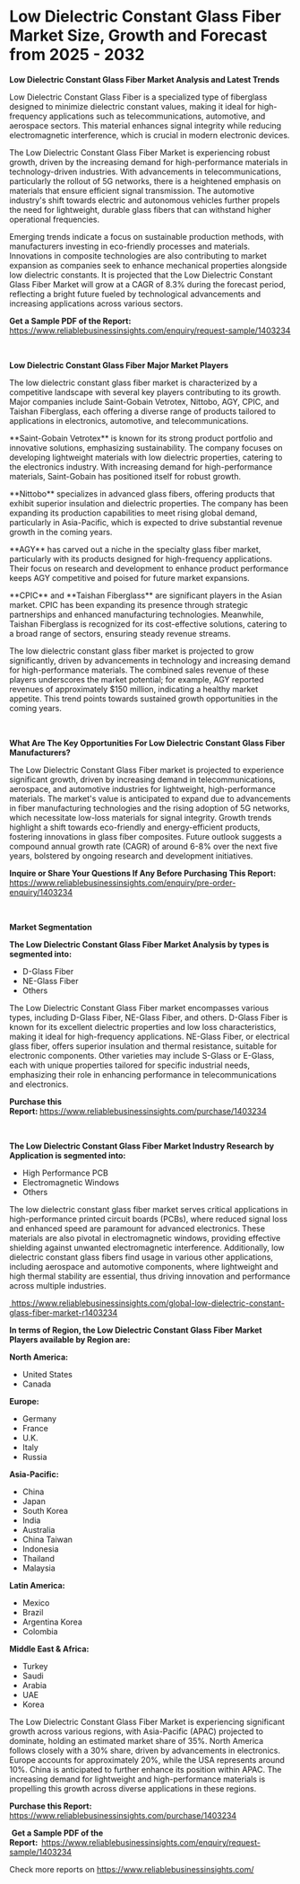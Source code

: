 <p><h1>Low Dielectric Constant Glass Fiber Market Size, Growth and Forecast from 2025 - 2032</h1></p><p><strong>Low Dielectric Constant Glass Fiber Market Analysis and Latest Trends</strong></p>
<p><p>Low Dielectric Constant Glass Fiber is a specialized type of fiberglass designed to minimize dielectric constant values, making it ideal for high-frequency applications such as telecommunications, automotive, and aerospace sectors. This material enhances signal integrity while reducing electromagnetic interference, which is crucial in modern electronic devices.</p><p>The Low Dielectric Constant Glass Fiber Market is experiencing robust growth, driven by the increasing demand for high-performance materials in technology-driven industries. With advancements in telecommunications, particularly the rollout of 5G networks, there is a heightened emphasis on materials that ensure efficient signal transmission. The automotive industry's shift towards electric and autonomous vehicles further propels the need for lightweight, durable glass fibers that can withstand higher operational frequencies.</p><p>Emerging trends indicate a focus on sustainable production methods, with manufacturers investing in eco-friendly processes and materials. Innovations in composite technologies are also contributing to market expansion as companies seek to enhance mechanical properties alongside low dielectric constants. It is projected that the Low Dielectric Constant Glass Fiber Market will grow at a CAGR of 8.3% during the forecast period, reflecting a bright future fueled by technological advancements and increasing applications across various sectors.</p></p>
<p><strong>Get a Sample PDF of the Report:&nbsp;</strong> <a href="https://www.reliablebusinessinsights.com/enquiry/request-sample/1403234?utm_campaign=2306&utm_medium=2&utm_source=Github&utm_content=ia&utm_term=28032025&utm_id=low-dielectric-constant-glass-fiber">https://www.reliablebusinessinsights.com/enquiry/request-sample/1403234</a></p>
<p>&nbsp;</p>
<p><strong>Low Dielectric Constant Glass Fiber Major Market Players</strong></p>
<p><p>The low dielectric constant glass fiber market is characterized by a competitive landscape with several key players contributing to its growth. Major companies include Saint-Gobain Vetrotex, Nittobo, AGY, CPIC, and Taishan Fiberglass, each offering a diverse range of products tailored to applications in electronics, automotive, and telecommunications.</p><p>**Saint-Gobain Vetrotex** is known for its strong product portfolio and innovative solutions, emphasizing sustainability. The company focuses on developing lightweight materials with low dielectric properties, catering to the electronics industry. With increasing demand for high-performance materials, Saint-Gobain has positioned itself for robust growth.</p><p>**Nittobo** specializes in advanced glass fibers, offering products that exhibit superior insulation and dielectric properties. The company has been expanding its production capabilities to meet rising global demand, particularly in Asia-Pacific, which is expected to drive substantial revenue growth in the coming years.</p><p>**AGY** has carved out a niche in the specialty glass fiber market, particularly with its products designed for high-frequency applications. Their focus on research and development to enhance product performance keeps AGY competitive and poised for future market expansions.</p><p>**CPIC** and **Taishan Fiberglass** are significant players in the Asian market. CPIC has been expanding its presence through strategic partnerships and enhanced manufacturing technologies. Meanwhile, Taishan Fiberglass is recognized for its cost-effective solutions, catering to a broad range of sectors, ensuring steady revenue streams.</p><p>The low dielectric constant glass fiber market is projected to grow significantly, driven by advancements in technology and increasing demand for high-performance materials. The combined sales revenue of these players underscores the market potential; for example, AGY reported revenues of approximately $150 million, indicating a healthy market appetite. This trend points towards sustained growth opportunities in the coming years.</p></p>
<p>&nbsp;</p>
<p><strong>What Are The Key Opportunities For Low Dielectric Constant Glass Fiber Manufacturers?</strong></p>
<p><p>The Low Dielectric Constant Glass Fiber market is projected to experience significant growth, driven by increasing demand in telecommunications, aerospace, and automotive industries for lightweight, high-performance materials. The market's value is anticipated to expand due to advancements in fiber manufacturing technologies and the rising adoption of 5G networks, which necessitate low-loss materials for signal integrity. Growth trends highlight a shift towards eco-friendly and energy-efficient products, fostering innovations in glass fiber composites. Future outlook suggests a compound annual growth rate (CAGR) of around 6-8% over the next five years, bolstered by ongoing research and development initiatives.</p></p>
<p><strong>Inquire or Share Your Questions If Any Before Purchasing This Report:</strong> <a href="https://www.reliablebusinessinsights.com/enquiry/pre-order-enquiry/1403234?utm_campaign=2306&utm_medium=2&utm_source=Github&utm_content=ia&utm_term=28032025&utm_id=low-dielectric-constant-glass-fiber">https://www.reliablebusinessinsights.com/enquiry/pre-order-enquiry/1403234</a></p>
<p>&nbsp;</p>
<p><strong>Market Segmentation</strong></p>
<p><strong>The Low Dielectric Constant Glass Fiber Market Analysis by types is segmented into:</strong></p>
<p><ul><li>D-Glass Fiber</li><li>NE-Glass Fiber</li><li>Others</li></ul></p>
<p><p>The Low Dielectric Constant Glass Fiber market encompasses various types, including D-Glass Fiber, NE-Glass Fiber, and others. D-Glass Fiber is known for its excellent dielectric properties and low loss characteristics, making it ideal for high-frequency applications. NE-Glass Fiber, or electrical glass fiber, offers superior insulation and thermal resistance, suitable for electronic components. Other varieties may include S-Glass or E-Glass, each with unique properties tailored for specific industrial needs, emphasizing their role in enhancing performance in telecommunications and electronics.</p></p>
<p><strong>Purchase this Report:&nbsp;</strong><a href="https://www.reliablebusinessinsights.com/purchase/1403234?utm_campaign=2306&utm_medium=2&utm_source=Github&utm_content=ia&utm_term=28032025&utm_id=low-dielectric-constant-glass-fiber">https://www.reliablebusinessinsights.com/purchase/1403234</a></p>
<p>&nbsp;</p>
<p><strong>The Low Dielectric Constant Glass Fiber Market Industry Research by Application is segmented into:</strong></p>
<p><ul><li>High Performance PCB</li><li>Electromagnetic Windows</li><li>Others</li></ul></p>
<p><p>The low dielectric constant glass fiber market serves critical applications in high-performance printed circuit boards (PCBs), where reduced signal loss and enhanced speed are paramount for advanced electronics. These materials are also pivotal in electromagnetic windows, providing effective shielding against unwanted electromagnetic interference. Additionally, low dielectric constant glass fibers find usage in various other applications, including aerospace and automotive components, where lightweight and high thermal stability are essential, thus driving innovation and performance across multiple industries.</p></p>
<p><a href="https://www.reliablebusinessinsights.com/global-low-dielectric-constant-glass-fiber-market-r1403234?utm_campaign=2306&utm_medium=2&utm_source=Github&utm_content=ia&utm_term=28032025&utm_id=low-dielectric-constant-glass-fiber">&nbsp;https://www.reliablebusinessinsights.com/global-low-dielectric-constant-glass-fiber-market-r1403234</a></p>
<p><strong>In terms of Region, the Low Dielectric Constant Glass Fiber Market Players available by Region are:</strong></p>
<p>
    <p> <strong> North America: </strong>
        <ul>
            <li>United States</li>
            <li>Canada</li>
        </ul>
        </p> 
    <p> <strong> Europe: </strong>
        <ul>
            <li>Germany</li>
            <li>France</li>
            <li>U.K.</li>
            <li>Italy</li>
            <li>Russia</li>
        </ul>
        </p> 
    <p> <strong> Asia-Pacific: </strong>
        <ul>
            <li>China</li>
            <li>Japan</li>
            <li>South Korea</li>
            <li>India</li>
            <li>Australia</li>
            <li>China Taiwan</li>
            <li>Indonesia</li>
            <li>Thailand</li>
            <li>Malaysia</li>
        </ul>
        </p> 
    <p> <strong> Latin America: </strong>
        <ul>
            <li>Mexico</li>
            <li>Brazil</li>
            <li>Argentina Korea</li>
            <li>Colombia</li>
        </ul>
        </p> 
    <p> <strong> Middle East & Africa: </strong>
        <ul>
            <li>Turkey</li>
            <li>Saudi</li>
            <li>Arabia</li>
            <li>UAE</li>
            <li>Korea</li>
        </ul>
    </p>
    </p>
<p><p>The Low Dielectric Constant Glass Fiber Market is experiencing significant growth across various regions, with Asia-Pacific (APAC) projected to dominate, holding an estimated market share of 35%. North America follows closely with a 30% share, driven by advancements in electronics. Europe accounts for approximately 20%, while the USA represents around 10%. China is anticipated to further enhance its position within APAC. The increasing demand for lightweight and high-performance materials is propelling this growth across diverse applications in these regions.</p></p>
<p><strong>Purchase this Report: </strong><a href="https://www.reliablebusinessinsights.com/purchase/1403234?utm_campaign=2306&utm_medium=2&utm_source=Github&utm_content=ia&utm_term=28032025&utm_id=low-dielectric-constant-glass-fiber">https://www.reliablebusinessinsights.com/purchase/1403234</a></p>
<p>&nbsp;<strong>Get a Sample PDF of the Report:&nbsp;&nbsp;</strong><a href="https://www.reliablebusinessinsights.com/enquiry/request-sample/1403234?utm_campaign=2306&utm_medium=2&utm_source=Github&utm_content=ia&utm_term=28032025&utm_id=low-dielectric-constant-glass-fiber">https://www.reliablebusinessinsights.com/enquiry/request-sample/1403234</a></p>
<p><strong></strong></p>
<p>Check more reports on <a href="https://www.reliablebusinessinsights.com/?utm_campaign=2306&utm_medium=2&utm_source=Github&utm_content=ia&utm_term=28032025&utm_id=low-dielectric-constant-glass-fiber">https://www.reliablebusinessinsights.com/</a></p>